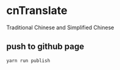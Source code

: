 # cnTranslate

Traditional Chinese and Simplified Chinese

## push to github page

```node
yarn run publish
```
